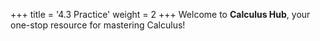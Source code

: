 +++
title = '4.3 Practice'
weight = 2
+++
Welcome to **Calculus Hub**, your one-stop resource for mastering Calculus!
